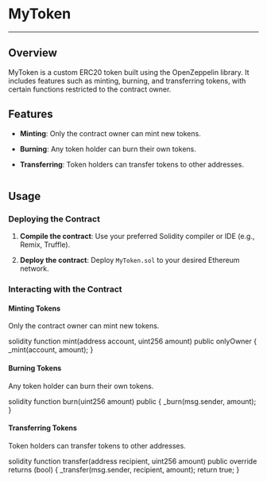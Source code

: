 # MyToken
---
## Overview

MyToken is a custom ERC20 token built using the OpenZeppelin library. It includes features such as minting, burning, and transferring tokens, with certain functions restricted to the contract owner.

## Features

- **Minting**: Only the contract owner can mint new tokens.
- **Burning**: Any token holder can burn their own tokens.
- **Transferring**: Token holders can transfer tokens to other addresses.




    ```

## Usage

### Deploying the Contract

1. **Compile the contract**:
    Use your preferred Solidity compiler or IDE (e.g., Remix, Truffle).

2. **Deploy the contract**:
    Deploy `MyToken.sol` to your desired Ethereum network.

### Interacting with the Contract

#### Minting Tokens

Only the contract owner can mint new tokens.

solidity
function mint(address account, uint256 amount) public onlyOwner {
    _mint(account, amount);
}


#### Burning Tokens

Any token holder can burn their own tokens.

solidity
function burn(uint256 amount) public {
    _burn(msg.sender, amount);
}


#### Transferring Tokens

Token holders can transfer tokens to other addresses.

solidity
function transfer(address recipient, uint256 amount) public override returns (bool) {
    _transfer(msg.sender, recipient, amount);
    return true;
}


